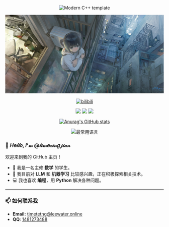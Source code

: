 <div id="title" align=center>

![Modern C++ template][github-sub-title:img]

![bg](image/bg2.png)

[![bilibili](https://img.shields.io/badge/bilibili-%E8%A1%8C%E7%AE%80-blue)](https://space.bilibili.com/11137753)

![](https://img.shields.io/badge/喜欢-LLM-yellow) 
![](https://img.shields.io/badge/偶尔-敲代码-purple) 
![](https://img.shields.io/badge/主业-数学-blue)

[![Anurag's GitHub stats](https://github-readme-stats.vercel.app/api?username=timetetng&show_icons=true&theme=tokyonight)](https://github.com/timetetng)

![最常用语言](https://github-stats.ubrong.com/api/top-langs/?username=timetetng&amp;layout=compact&amp;theme=tokyonight)

</div>

### 👋 𝐻𝑒𝓁𝓁𝑜, 𝐼'𝓂 @𝓉𝒾𝓂𝑒𝓍𝒾𝓃𝑔𝒿𝒾𝒶𝓃

欢迎来到我的 GitHub 主页！

* 🧠 我是一名主修 **数学** 的学生。
* 🤖 我目前对 **LLM** 和 **机器学习** 比较感兴趣，正在积极探索相关技术。
* 💻 我也喜欢 **编程**，用 **Python** 解决各种问题。

---

### 📫 如何联系我

* **Email:** timetetng@leewater.online
* **QQ**: <a href="https://qm.qq.com/q/pdQVxqfUn8" target="_blank" rel="noopener noreferrer">1481273488</a>

[github-sub-title:img]: https://readme-typing-svg.herokuapp.com?font=Segoe+Script&center=true&lines="hello%20from%20time行简"

